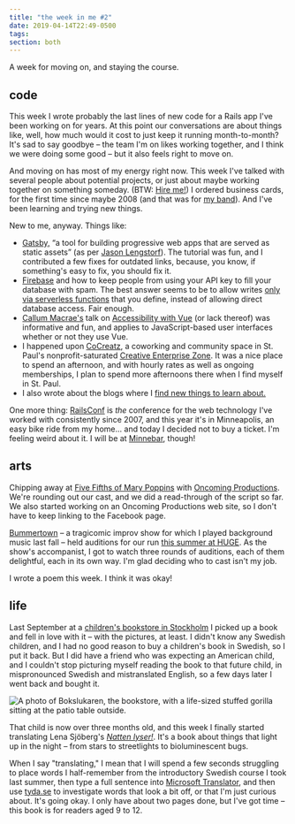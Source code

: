 ```yaml
---
title: "the week in me #2"
date: 2019-04-14T22:49-0500
tags:
section: both
---
```

A week for moving on, and staying the course.

## code

This week I wrote probably the last lines of new code for a Rails
app I've been working on for years. At this point our
conversations are about things like, well, how much would it cost to
just keep it running month-to-month? It's sad to say goodbye – the
team I'm on likes working together, and I think we were doing some
good – but it also feels right to move on.

And moving on has most of my energy right now. This week I've talked
with several people about potential projects, or just about maybe
working together on something someday. (BTW: [Hire me!][contact])
I ordered business cards, for
the first time since maybe 2008 (and that was for [my band][tin-cat]).
And I've been learning and trying new things.

New to me, anyway. Things like:

- [Gatsby,][gatsby] &ldquo;a tool for building progressive web apps that are
served as static assets&rdquo; (as per [Jason Lengstorf][lengstorf-quote]).
The tutorial was fun, and I contributed a few fixes for outdated links,
because, you know, if something's easy to fix, you should fix it.
- [Firebase][] and how to keep people from using your API key to
fill your database with spam. The best answer seems to be to allow
writes [only via serverless functions][firebase-functions]
that you define, instead of
allowing direct database access. Fair enough.
- [Callum Macrae's][macrae] talk on
[Accessibility with Vue][vue-accessibility] 
(or lack thereof) was informative and fun, and applies to
JavaScript-based user interfaces whether or not they use Vue.
- I happened upon [CoCreatz][], a coworking and community space in
St. Paul's nonprofit-saturated [Creative Enterprise Zone][]. It was a
nice place to spend an afternoon, and with hourly rates as well as
ongoing memberships, I plan to spend more afternoons there when I
find myself in St. Paul.       
- I also wrote about the blogs where I [find new things to learn about.][blogs]

One more thing: [RailsConf][] is *the* conference for
the web technology I've worked with consistently since 2007, and this
year it's in Minneapolis, an easy bike ride from my home... and today
I decided not to buy a ticket. I'm feeling weird
about it. I will be at [Minnebar][], though!  

## arts

Chipping away at [Five Fifths of Mary Poppins][poppins] with
[Oncoming Productions][oncoming]. We're rounding out our cast,
and we did a read-through of the script so far. We also started
working on an Oncoming Productions
web site, so I don't have to keep linking to the Facebook page.

[Bummertown][] – a tragicomic improv show for which I played background
music last fall – held auditions for our run [this summer at 
HUGE][bummertown-run]. As the show's accompanist, I got to watch
three rounds of auditions, each of them delightful, each in its
own way. I'm glad deciding who to cast isn't my job. 

I wrote a poem this week. I think it was okay!

## life

Last September at a [children's bookstore in Stockholm][bokslukaren] I
picked up
a book and fell in love with it – with the pictures, at least. I didn't
know any Swedish children, and I had no good reason to buy a children's
book in Swedish, so I put it back. But I did have a friend who was
expecting an American child, and I couldn't stop picturing myself
reading the book to that future child, in mispronounced Swedish and
mistranslated English, so a few days later I went back and bought it.

![A photo of Bokslukaren, the bookstore, with a life-sized stuffed
gorilla sitting at the patio table outside.](../../src/assets/images/stockholm-bokslukaren-gorilla.jpg)

That child is now over three months old, and this week I finally started
translating Lena Sjöberg's [<cite>Natten lyser!</cite>][natten-lyser]. 
It's a book about things that light up in the night – from stars to
streetlights to bioluminescent bugs.

When I say "translating," I mean that I will spend a few seconds struggling
to place words I half-remember from the introductory Swedish course I took
last summer, then type a full sentence into [Microsoft Translator][], and
then use [tyda.se][] to investigate words that look a bit off, or that I'm
just curious about. It's going okay. I only have about two pages done,
but I've got time – this book is for readers aged 9 to 12.

[oncoming]: http://www.oncomingproductions.com/
[poppins]: https://www.minnesotafringe.org/event-calendar/five-fifths
[bummertown]: https://www.facebook.com/bummertown/
[bummertown-run]: https://www.erikostrom.com/arts/shows
[tin-cat]: https://www.facebook.com/tincatland/

[contact]: https://www.erikostrom.com/code/links 
[gatsby]: https://www.gatsbyjs.org
[lengstorf-quote]: https://twitter.com/erikostrom/status/1117555949831507968
[firebase]: https://firebase.google.com
[firebase-functions]: https://www.reddit.com/r/Firebase/comments/b2lnt1/can_i_prevent_users_from_abusing_firestore/
[macrae]: http://macr.ae/
[vue-accessibility]: https://www.youtube.com/watch?v=1Rvg_XkFH8Q
[cocreatz]: https://www.cocreatz.org
[creative enterprise zone]: https://creativeenterprisezone.org
[railsconf]: https://railsconf.com
[minnebar]: https://minnestar.org/minnebar/
[blogs]: https://www.erikostrom.com/code/words/the-feeds-i-read

[bokslukaren]: http://www.bokslukaren.com
[natten-lyser]: http://www.lenasjoberg.com/books/natten-lyser/ 
[microsoft translator]: https://www.bing.com/translator?ref=TThis&&text=&from=sv&to=en
[tyda.se]: https://tyda.se
